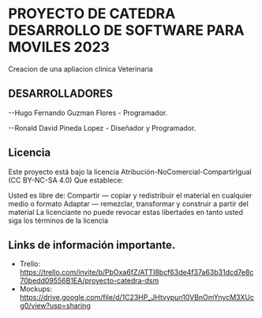 # PROYECTO DE CATEDRA DESARROLLO DE SOFTWARE PARA MOVILES 2023

Creacion de una apliacion clinica Veterinaria 



## DESARROLLADORES 

--Hugo Fernando Guzman Flores - Programador.

--Ronald David Pineda Lopez - Diseñador y Programador.
  
## Licencia

Este proyecto está bajo la licencia Atribución-NoComercial-CompartirIgual (CC BY-NC-SA 4.0) Que establece:

Usted es libre de: Compartir — copiar y redistribuir el material en cualquier medio o formato Adaptar — remezclar, transformar y construir a partir del material La licenciante no puede revocar estas libertades en tanto usted siga los términos de la licencia

## Links de información importante.

* Trello: https://trello.com/invite/b/PbOxa6fZ/ATTI8bcf63de4f37a63b31dcd7e8c70bedd09556B1EA/proyecto-catedra-dsm
* Mockups: https://drive.google.com/file/d/1C23HP_JHtvypun10VBnOmYnycM3XUcg0/view?usp=sharing
